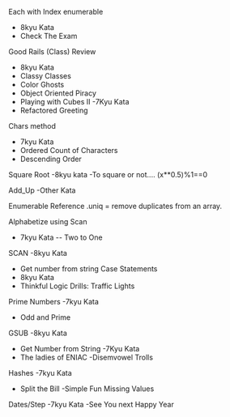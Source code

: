 Each with Index enumerable 
 - 8kyu Kata
 - Check The Exam
 
Good Rails (Class) Review
- 8kyu Kata
- Classy Classes 
- Color Ghosts
- Object Oriented Piracy
- Playing with Cubes II
-7Kyu Kata
- Refactored Greeting


Chars method
- 7kyu Kata
- Ordered Count of Characters
- Descending Order

Square Root
-8kyu kata
-To square or not....
(x**0.5)%1==0 

Add_Up
-Other Kata

Enumerable Reference
.uniq = remove duplicates from an array. 

Alphabetize using Scan
- 7kyu Kata
-- Two to One

SCAN
-8kyu Kata
- Get number from string
Case Statements
- 8kyu Kata
- Thinkful Logic Drills: Traffic Lights

Prime Numbers
-7kyu Kata
- Odd and Prime

GSUB 
-8kyu Kata
- Get Number from String
-7Kyu Kata
- The ladies of ENIAC
-Disemvowel Trolls

Hashes
-7kyu Kata
- Split the Bill
-Simple Fun Missing Values

Dates/Step
-7kyu Kata
-See You next Happy Year


